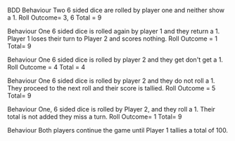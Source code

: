 BDD
Behaviour
Two 6 sided dice are rolled by player one and neither show a 1.
Roll Outcome= 3, 6
Total = 9

Behaviour
One 6 sided dice is rolled again by player 1 and they return a 1. Player 1 loses their turn to Player 2 and scores nothing.
Roll Outcome = 1
Total= 9

Behaviour
One 6 sided dice is rolled by player 2 and they get don't get a 1.
Roll Outcome = 4
Total = 4

Behaviour
One 6 sided dice is rolled by player 2 and they do not roll a 1. They proceed to the next roll and their score is tallied.
Roll Outcome = 5
Total= 9

Behaviour
One, 6 sided dice is rolled by Player 2, and they roll a 1. Their total is not added they miss a turn.
Roll Outcome= 1
Total= 9

Behaviour
Both players continue the game until Player 1 tallies a total of 100.
